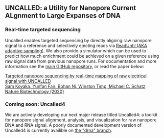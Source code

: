 ## UNCALLED: a Utility for Nanopore Current ALgnment to Large Expanses of DNA

### Real-time targeted sequencing

Uncalled enables targeted sequencing by directly aligning raw nanopore signal to a reference and selectively ejecting reads via [ReadUntil (AKA adaptive sampling)](https://nanoporetech.com/resource-centre/adaptive-sampling-oxford-nanopore). We also provide a simulator which can be used to predict how much enrichment could be achieved on a given reference using raw signal data from previous nanopore runs. For documentation and more information see the [main GitHub repository](https://github.com/skovaka/UNCALLED), or read the paper below:

[
Targeted nanopore sequencing by real-time mapping of raw electrical signal with UNCALLED \
Sam Kovaka, Yunfan Fan, Bohan Ni, Winston Timp, Michael C. Schatz \
Nature Biotechnology (2020)
](https://www.nature.com/articles/s41587-020-0731-9)

### Coming soon: Uncalled4

We are actively developing our next major release titled Uncalled4: a toolkit for nanopore signal alignment, analysis, and visualization for raw nanopore DNA and RNA signal. A poorly documented development version of Uncalled4 is currently availible on [the "drna" branch](https://github.com/skovaka/UNCALLED/tree/drna).

